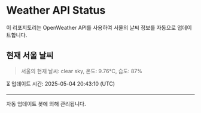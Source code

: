 
# Weather API Status

이 리포지토리는 OpenWeather API를 사용하여 서울의 날씨 정보를 자동으로 업데이트합니다.

## 현재 서울 날씨
> 서울의 현재 날씨: clear sky, 온도: 9.76°C, 습도: 87%

⏳ 업데이트 시간: 2025-05-04 20:43:10 (UTC)

---
자동 업데이트 봇에 의해 관리됩니다.
